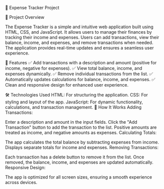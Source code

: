 💸 Expense Tracker Project

📌 Project Overview

The Expense Tracker is a simple and intuitive web application built using HTML, CSS, and JavaScript. It allows users to manage their finances by tracking their income and expenses. Users can add transactions, view their balance, income, and expenses, and remove transactions when needed. The application provides real-time updates and ensures a seamless user experience.

🎯 Features
✅ Add transactions with a description and amount (positive for income, negative for expenses).
✅ View total balance, income, and expenses dynamically.
✅ Remove individual transactions from the list.
✅ Automatically updates calculations for balance, income, and expenses.
✅ Clean and responsive design for enhanced user experience.

🛠 Technologies Used
HTML: For structuring the application.
CSS: For styling and layout of the app.
JavaScript: For dynamic functionality, calculations, and transaction management.
🚀 How It Works
Adding Transactions:

Enter a description and amount in the input fields.
Click the "Add Transaction" button to add the transaction to the list.
Positive amounts are treated as income, and negative amounts as expenses.
Calculating Totals:

The app calculates the total balance by subtracting expenses from income.
Displays separate totals for income and expenses.
Removing Transactions:

Each transaction has a delete button to remove it from the list.
Once removed, the balance, income, and expenses are updated automatically.
Responsive Design:

The app is optimized for all screen sizes, ensuring a smooth experience across devices.
